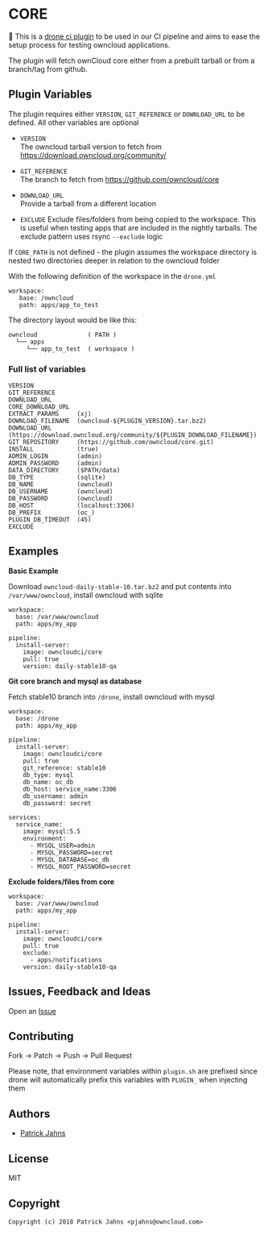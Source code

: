 # CORE

:wrench: This is a [drone ci plugin](https://github.com/drone) to be used in our CI pipeline and aims to ease the setup process for testing owncloud applications.

The plugin will fetch ownCloud core either from a prebuilt tarball or from a branch/tag from github. 

## Plugin Variables

The plugin requires either `VERSION`, `GIT_REFERENCE` or `DOWNLOAD_URL` to be defined. All other variables are optional

- `VERSION`  
The owncloud tarball version to fetch from https://download.owncloud.org/community/

- `GIT_REFERENCE`  
The branch to fetch from https://github.com/owncloud/core

- `DOWNLOAD_URL`  
Provide a tarball from a different location

- `EXCLUDE`
Exclude files/folders from being copied to the workspace. This is useful when testing apps that are included in the nightly tarballs. The exclude pattern uses rsync `--exclude` logic


If `CORE_PATH` is not defined - the plugin assumes the workspace directory is nested two directories deeper in relation to the owncloud folder

With the following definition of the workspace in the `drone.yml`
```
workspace:
   base: /owncloud
   path: apps/app_to_test
```

The directory layout would be like this:
```
owncloud              ( PATH )
  └── apps  
     └── app_to_test  ( workspace )
```


### Full list of variables

```
VERSION
GIT_REFERENCE
DOWNLOAD_URL
CORE_DOWNLOAD_URL
EXTRACT_PARAMS     (xj)
DOWNLOAD_FILENAME  (owncloud-${PLUGIN_VERSION}.tar.bz2)
DOWNLOAD_URL       (https://download.owncloud.org/community/${PLUGIN_DOWNLOAD_FILENAME})
GIT_REPOSITORY     (https://github.com/owncloud/core.git)
INSTALL            (true)
ADMIN_LOGIN        (admin)
ADMIN_PASSWORD     (admin)
DATA_DIRECTORY     ($PATH/data)
DB_TYPE            (sqlite)
DB_NAME            (owncloud)
DB_USERNAME        (owncloud)
DB_PASSWORD        (owncloud)
DB_HOST            (localhost:3306)
DB_PREFIX          (oc_)
PLUGIN_DB_TIMEOUT  (45)
EXCLUDE            
```
## Examples

**Basic Example**  

Download `owncloud-daily-stable-10.tar.bz2` and put contents into `/var/www/owncloud`, install owncloud with sqlite
```
workspace:
  base: /var/www/owncloud
  path: apps/my_app

pipeline:
  install-server:
    image: owncloudci/core
    pull: true
    version: daily-stable10-qa
```

**Git core branch and mysql as database**  

Fetch stable10 branch into `/drone`, install owncloud with mysql

```
workspace:
  base: /drone
  path: apps/my_app

pipeline:
  install-server:
    image: owncloudci/core
    pull: true
    git_reference: stable10
    db_type: mysql
    db_name: oc_db
    db_host: service_name:3306
    db_username: admin
    db_password: secret

services:
  service_name:
    image: mysql:5.5
    environment:
      - MYSQL_USER=admin
      - MYSQL_PASSWORD=secret
      - MYSQL_DATABASE=oc_db
      - MYSQL_ROOT_PASSWORD=secret
```

**Exclude folders/files from core**

```
workspace:
  base: /var/www/owncloud
  path: apps/my_app

pipeline:
  install-server:
    image: owncloudci/core
    pull: true
    exclude:
      - apps/notifications
    version: daily-stable10-qa
```

## Issues, Feedback and Ideas

Open an [Issue](https://github.com/owncloud-ci/php/issues)


## Contributing

Fork -> Patch -> Push -> Pull Request


Please note, that environment variables within `plugin.sh` are prefixed since drone will automatically prefix this variables with `PLUGIN_` when injecting them 

## Authors

* [Patrick Jahns](https://github.com/patrickjahns)


## License

MIT


## Copyright

```
Copyright (c) 2018 Patrick Jahns <pjahns@owncloud.com>
```
